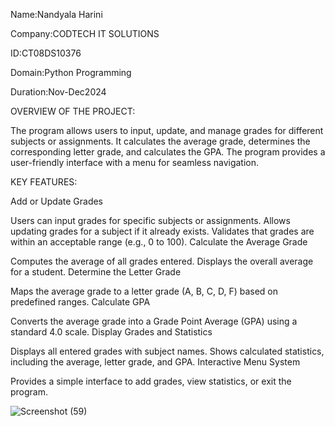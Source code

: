 Name:Nandyala Harini

Company:CODTECH IT SOLUTIONS

ID:CT08DS10376

Domain:Python Programming

Duration:Nov-Dec2024

OVERVIEW OF THE PROJECT:

The program allows users to input, update, and manage grades for different subjects or assignments. It calculates the average grade, determines the corresponding letter grade, and calculates the GPA. The program provides a user-friendly interface with a menu for seamless navigation.

KEY FEATURES:

Add or Update Grades

Users can input grades for specific subjects or assignments.
Allows updating grades for a subject if it already exists.
Validates that grades are within an acceptable range (e.g., 0 to 100).
Calculate the Average Grade

Computes the average of all grades entered.
Displays the overall average for a student.
Determine the Letter Grade

Maps the average grade to a letter grade (A, B, C, D, F) based on predefined ranges.
Calculate GPA

Converts the average grade into a Grade Point Average (GPA) using a standard 4.0 scale.
Display Grades and Statistics

Displays all entered grades with subject names.
Shows calculated statistics, including the average, letter grade, and GPA.
Interactive Menu System

Provides a simple interface to add grades, view statistics, or exit the program.

![Screenshot (59)](https://github.com/user-attachments/assets/fbe0687b-84e3-4d38-832c-24bf08f73022)

